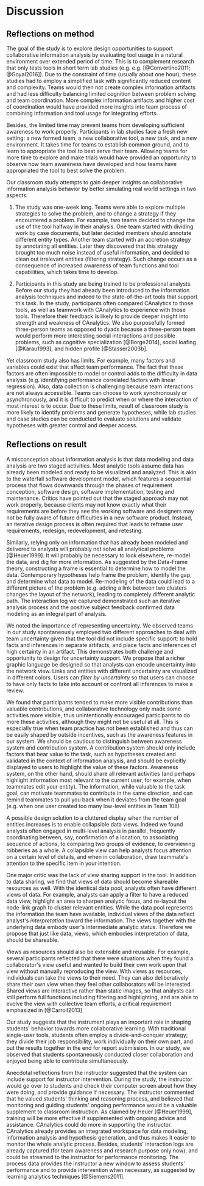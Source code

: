 # Discussion

## Reflections on method

The goal of the study is to explore design opportunities to support
collaborative information analysis by evaluating tool usage in a natural
environment over extended period of time. This is to complement research that
only tests tools in short term lab studies (e.g. e.g. [@Convertino2011;
@Goyal2016]). Due to the constraint of time (usually about one hour), these
studies had to employ a simplified task with significantly reduced content and
complexity. Teams would then not create complex information artifacts and had
less difficulty balancing limited cognition between problem solving and team
coordination. More complex information artifacts and higher cost of coordination
would have provided more insights into team process of combining information and
tool usage for integrating efforts.

Besides, the limited time may prevent teams from developing sufficient awareness
to work properly. Participants in lab studies face a fresh new setting: a new
formed team, a new collaborative tool, a new task, and a new environment. It
takes time for teams to establish common ground, and to learn to appropriate the
tool to best serve their team. Allowing teams for more time to explore and make
trials would have provided an opportunity to observe how team awareness have
developed and how teams have appropriated the tool to best solve the problem.

Our classroom study attempts to gain deeper insights on collaborative
information analysis behavior by better simulating real world settings in two
aspects:

1. The study was one-week long. Teams were able to explore multiple strategies
to solve the problem, and to change a strategy if they encountered a problem.
For example, two teams decided to change the use of the tool halfway in their
analysis. One team started with dividing work by case documents, but later
decided members should annotate different entity types. Another team started
with an accretion strategy by annotating all entities. Later they discovered
that this strategy brought too much noise instead of useful information, and
decided to clean out irrelevant entities (filtering strategy). Such change
occurs as a consequence of increased awareness of team functions and tool
capabilities, which takes time to develop.

2. Participants in this study are being trained to be professional analysts.
Before our study they had already been introduced to the information analysis
techniques and indeed to the state-of-the-art tools that support this task. In
the study, participants often compared CAnalytics to those tools, as well as
teamwork with CAnalytics to experience with those tools. Therefore their
feedback is likely to provide deeper insight into strength and weakness of
CAnalytics. We also purposefully formed three-person teams as opposed to dyads because a three-person team would perform more interesting social interactions and possible problems, such as cognitive specialization [@Borge2014], social loafing [@Karau1993], and hidden profile [@Stasser2003b].

Yet classroom study also has limits. For example, many factors and variables
could exist that affect team performance. The fact that these factors are often
impossible to model or control adds to the difficulty in data analysis (e.g. identifying performance correlated factors with linear regression). Also,
data collection is challenging because team interactions are not always
accessible. Teams can choose to work synchronously or asynchronously, and it is
difficult to predict when or where the interaction of most interest is to occur.
Due to these limits, result of classroom study is more likely to identify
problems and generate hypotheses, while lab studies and case studies can be
conducted to evaluate solutions and validate hypotheses with greater control and
deeper access.

## Reflections on result

A misconception about information analysis is that data modeling and data
analysis are two staged activities. Most analytic tools assume data has already
been modeled and ready to be visualized and analyzed. This is akin to the
waterfall software development model, which features a sequential process that
flows downwards through the phases of requirement conception, software design,
software implementation, testing and maintenance. Critics have pointed out that
the staged approach may not work properly, because clients may not know exactly
what their requirements are before they see the working software and designers
may not be fully aware of future difficulties in a new software product.
Instead, an iterative design process is often required that leads to reframe
user requirements, redesign, redevelopment, and retesting.

Similarly, relying only on information that has already been modeled and
delivered to analysts will probably not solve all analytical problems
[@Heuer1999]. It will probably be necessary to look elsewhere, re-model the
data, and dig for more information. As suggested by the Data-Frame theory,
constructing a frame is essential to determine how to model the data.
Contemporary hypotheses help frame the problem, identify the gap, and determine
what data to model. Re-modeling of the data could lead to a different picture of
the problem (e.g. adding a link between two clusters changes the layout of the
network), leading to completely different analytic path. The interaction log we
captured demonstrated such an iterative analysis process and the positive
subject feedback confirmed data modeling as an integral part of analysis.

We noted the importance of representing uncertainty. We observed teams in our
study spontaneously employed two different approaches to deal with team
uncertainty given that the tool did not include specific support: to hold facts
and inferences in separate artifacts, and place facts and inferences of high
certainty in an artifact. This demonstrates both challenge and opportunity to
design for uncertainty support. We propose that a richer graphic language be
designed so that analysts can encode uncertainty into the network view. Links
and entities with different uncertainty are visualized in different colors.
Users can *filter by uncertainty* so that users can choose to have only facts to
take into account or confront all inferences to make a review.

We found that participants tended to make more visible contributions than
valuable contributions, and collaborative technology only made some activities
more visible, thus unintentionally encouraged participants to do more these
activities, although they might not be useful at all. This is especially true
when team practice has not been established and thus can be easily shaped by
outside incentives, such as the awareness features in our system. We should be
cautious to distinguish between awareness system and contribution system. A
contribution system should only include factors that bear value to the task,
such as hypotheses created and validated in the context of information analysis,
and should be explicitly displayed to users to highlight the value of these
factors. Awareness system, on the other hand, should share all relevant
activities (and perhaps highlight information most relevant to the current user,
for example, when teammates edit your entity). The information, while valuable
to the task goal, can motivate teammates to contribute in the same direction,
and can remind teammates to pull you back when it deviates from the team goal
(e.g. when one user created too many low-level entities in Team 108)

A possible design solution to a cluttered display when the number of entities increases is to enable collapsible data views. Indeed we found analysts often engaged in multi-level analysis in parallel, frequently coordinating between, say, confirmation of a location, to associating sequence of actions, to comparing two groups of evidence, to overviewing robberies as a whole. A collapsible view can help analysts focus attention on a certain level of details, and when in collaboration, draw teammate's attention to the specific item in your intention.

One major critic was the lack of view sharing support in the tool. In addition
to data sharing, we find that views of data should become shareable resources as
well. With the identical data pool, analysts often have different views of data.
For example, analysts can apply a filter to have a reduced data view, highlight
an area to sharpen analytic focus, and re-layout the node-link graph to cluster
relevant entities. While the data pool represents the information the team have
available, individual views of the data reflect analyst's *interpretation*
toward the information. The views together with the underlying data embody
user's intermediate analytic status. Therefore we propose that just like data,
views, which embodies interpretation of data, should be shareable.

Views as resources should also be extensible and reusable. For example, several
participants reflected that there were situations when they found a
collaborator's view useful and wanted to build their own work upon that view
without manually reproducing the view. With views as resources, individuals can
take the views to their need. They can also deliberatively share their own view
when they feel other collaborators will be interested. Shared views are
interactive rather than static images, so that analysts can still perform full
functions including filtering and highlighting, and are able to evolve the view
with collective team efforts, a critical requirement emphasized in
[@Carroll2013]

Our study suggests that the instrument plays an important role in shaping
students' behavior towards more collaborative learning. With traditional
single-user tools, students often employ a divide-and-conquer strategy; they
divide their job responsibility, work individually on their own part, and put
the results together in the end for report submission. In our study, we observed
that students spontaneously conducted closer collaboration and enjoyed being
able to contribute simultaneously.

Anecdotal reflections from the instructor suggested that the system can include
support for instructor intervention. During the study, the instructor would go
over to students and check their computer screen about how they were doing, and
provide guidance if necessary. The instructor commented that he valued students'
thinking and reasoning process, and believed that monitoring and guiding
students' ongoing performance would be a valuable supplement to classroom
instruction. As claimed by Heuer [@Heuer1999], training will be more effective
if supplemented with ongoing advice and assistance. CAnalytics could do more in
supporting the instructor. CAnalytics already provides an integrated workspace
for data modeling, information analysis and hypothesis generation, and thus
makes it easier to monitor the whole analytic process. Besides, students'
interaction logs are already captured (for team awareness and research purpose
only now), and could be streamed to the instructor for performance monitoring.
The process data provides the instructor a new window to assess students'
performance and to provide intervention when necessary, as suggested by learning
analytics techniques [@Siemens2011].
